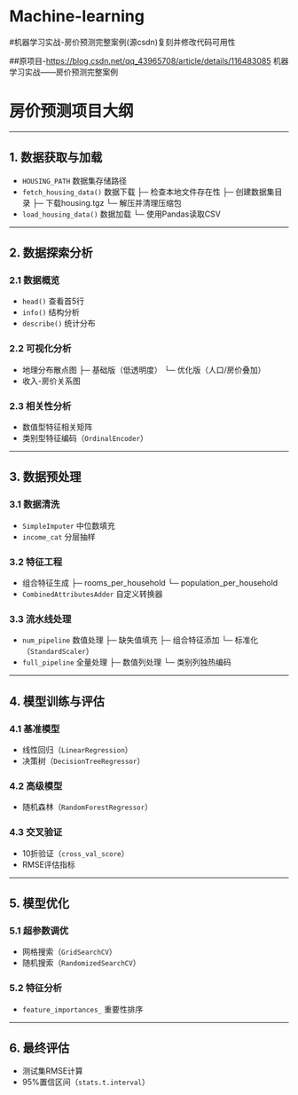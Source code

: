 # Machine-learning
#机器学习实战-房价预测完整案例(源csdn)复刻并修改代码可用性

##原项目-https://blog.csdn.net/qq_43965708/article/details/116483085 机器学习实战——房价预测完整案例
# 房价预测项目大纲

---

## 1. 数据获取与加载

- `HOUSING_PATH` 数据集存储路径
- `fetch_housing_data()` 数据下载
  ├─ 检查本地文件存在性
  ├─ 创建数据集目录
  ├─ 下载housing.tgz
  └─ 解压并清理压缩包
- `load_housing_data()` 数据加载
  └─ 使用Pandas读取CSV

---

## 2. 数据探索分析

### 2.1 数据概览

- `head()` 查看首5行
- `info()` 结构分析
- `describe()` 统计分布

### 2.2 可视化分析

- 地理分布散点图
  ├─ 基础版（低透明度）
  └─ 优化版（人口/房价叠加）
- 收入-房价关系图

### 2.3 相关性分析

- 数值型特征相关矩阵
- 类别型特征编码（`OrdinalEncoder`）

---

## 3. 数据预处理

### 3.1 数据清洗

- `SimpleImputer` 中位数填充
- `income_cat` 分层抽样

### 3.2 特征工程

- 组合特征生成
  ├─ rooms_per_household
  └─ population_per_household
- `CombinedAttributesAdder` 自定义转换器

### 3.3 流水线处理

- `num_pipeline` 数值处理
  ├─ 缺失值填充
  ├─ 组合特征添加
  └─ 标准化（`StandardScaler`）
- `full_pipeline` 全量处理
  ├─ 数值列处理
  └─ 类别列独热编码

---

## 4. 模型训练与评估

### 4.1 基准模型

- 线性回归（`LinearRegression`）
- 决策树（`DecisionTreeRegressor`）

### 4.2 高级模型

- 随机森林（`RandomForestRegressor`）

### 4.3 交叉验证

- 10折验证（`cross_val_score`）
- RMSE评估指标

---

## 5. 模型优化

### 5.1 超参数调优

- 网格搜索（`GridSearchCV`）
- 随机搜索（`RandomizedSearchCV`）

### 5.2 特征分析

- `feature_importances_` 重要性排序

---

## 6. 最终评估

- 测试集RMSE计算
- 95%置信区间（`stats.t.interval`）

